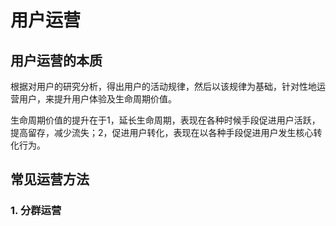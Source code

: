 # 用户运营

## 用户运营的本质

根据对用户的研究分析，得出用户的活动规律，然后以该规律为基础，针对性地运营用户，来提升用户体验及生命周期价值。

生命周期价值的提升在于1，延长生命周期，表现在各种时候手段促进用户活跃，提高留存，减少流失；2，促进用户转化，表现在以各种手段促进用户发生核心转化行为。

## 常见运营方法

### 1. 分群运营



